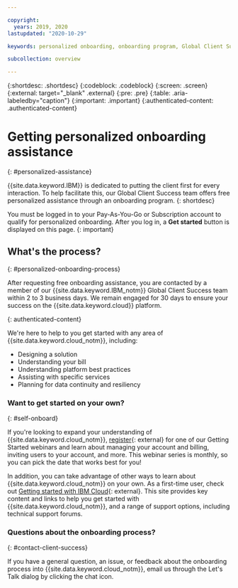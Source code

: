 ```yaml
---

copyright:
  years: 2019, 2020
lastupdated: "2020-10-29"

keywords: personalized onboarding, onboarding program, Global Client Success, getting started, how to, get help, new user, first time, personal, dedicated assistance, cloud onboarding, account setup, first time, how to use cloud, new to cloud, initial setup, sales, direct assignment, onboard, ready to start, help, initial deployment

subcollection: overview

---
```


{:shortdesc: .shortdesc}
{:codeblock: .codeblock}
{:screen: .screen}
{:external: target="_blank" .external}
{:pre: .pre}
{:table: .aria-labeledby="caption"}
{:important: .important}
{:authenticated-content: .authenticated-content}

# Getting personalized onboarding assistance
{: #personalized-assistance}

{{site.data.keyword.IBM}} is dedicated to putting the client first for every interaction. To help facilitate this, our Global Client Success team offers free personalized assistance through an onboarding program.
{: shortdesc}

You must be logged in to your Pay-As-You-Go or Subscription account to qualify for personalized onboarding. After you log in, a **Get started** button is displayed on this page.
{: important}

## What's the process?
{: #personalized-onboarding-process}

After requesting free onboarding assistance, you are contacted by a member of our {{site.data.keyword.IBM_notm}} Global Client Success team within 2 to 3 business days. We remain engaged for 30 days to ensure your success on the {{site.data.keyword.cloud}} platform. 

<div class="onboarding-ub">
  <div class="ub-widget" style="display: flex;">
    <div ub-in-page="5cbe76490f72eb04484f31e8"></div>
  </div>
</div>
{: authenticated-content}

We're here to help to you get started with any area of {{site.data.keyword.cloud_notm}}, including: 
* Designing a solution 
* Understanding your bill
* Understanding platform best practices  
* Assisting with specific services 
* Planning for data continuity and resiliency

### Want to get started on your own?
{: #self-onboard}

If you're looking to expand your understanding of {{site.data.keyword.cloud_notm}}, [register](https://register.gotowebinar.com/rt/8851117388988841483){: external} for one of our Getting Started webinars and learn about managing your account and billing, inviting users to your account, and more. This webinar series is monthly, so you can pick the date that works best for you!

In addition, you can take advantage of other ways to learn about {{site.data.keyword.cloud_notm}} on your own. As a first-time user, check out [Getting started with IBM Cloud](https://www.ibm.com/cloud/get-started){: external}. This site provides key content and links to help you get started with {{site.data.keyword.cloud_notm}}, and a range of support options, including technical support forums. 

### Questions about the onboarding process?
{: #contact-client-success}

If you have a general question, an issue, or feedback about the onboarding process into {{site.data.keyword.cloud_notm}}, email us through the Let's Talk dialog by clicking the chat icon. 


